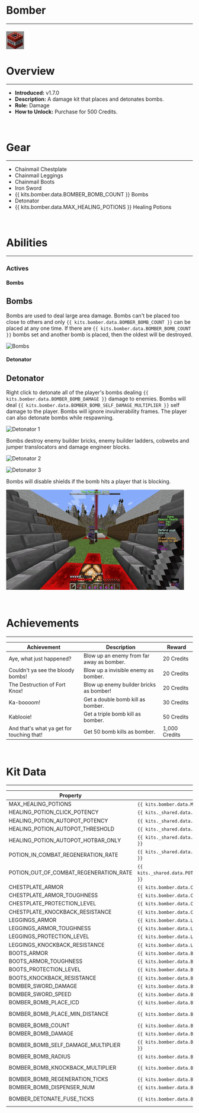 # Bomber

---

#### ![bomber-icon](../assets/icons/kits/bomber-icon.jpg)

# Overview

---

- **Introduced:** v1.7.0
- **Description:** A damage kit that places and detonates bombs.
- **Role:** Damage
- **How to Unlock:** Purchase for 500 Credits.

<br />

# Gear

---

- Chainmail Chestplate
- Chainmail Leggings
- Chainmail Boots
- Iron Sword
- {{ kits.bomber.data.BOMBER_BOMB_COUNT }} Bombs
- Detonator
- {{ kits.bomber.data.MAX_HEALING_POTIONS }} Healing Potions

<br />

# Abilities

---

### Actives

<!-- tabs:start -->

#### **Bombs**

## Bombs

Bombs are used to deal large area damage. Bombs can't be placed too close to others and only `{{ kits.bomber.data.BOMBER_BOMB_COUNT }}` can be placed at any one time. If there are `{{ kits.bomber.data.BOMBER_BOMB_COUNT }}` bombs set and another bomb is placed, then the oldest will be destroyed.

![Bombs](../assets/kits/bomber/Bomber%20-%20Bombs.gif)

#### **Detonator**

## Detonator

Right click to detonate all of the player's bombs dealing `{{ kits.bomber.data.BOMBER_BOMB_DAMAGE }}` damage to enemies. Bombs will deal `{{ kits.bomber.data.BOMBER_BOMB_SELF_DAMAGE_MULTIPLIER }}` self damage to the player. Bombs will ignore invulnerability frames. The player can also detonate bombs while respawning.

![Detonator 1](../assets/kits/bomber/Bomber%20-%20Detonate.gif)

Bombs destroy enemy builder bricks, enemy builder ladders, cobwebs and jumper translocators and damage engineer blocks.

![Detonator 2](../assets/kits/bomber/Bomber%20-%20Detonate%20Bricks.gif)

![Detonator 3](../assets/kits/bomber/Bomber%20-%20Detonate%20Engineer%20Blocks.gif)

Bombs will disable shields if the bomb hits a player that is blocking.

![Detonator 4](../assets/kits/bomber/Bomber%20-%20Detonate%20Shield.gif)

<!-- tabs:end -->
<br />

# Achievements

---

<!-- prettier-ignore -->
| Achievement | Description | Reward |
| ----------- | ----------- | ------ |
| Aye, what just happened? | Blow up an enemy from far away as bomber. | 20 Credits |
| Couldn't ya see the bloody bombs! | Blow up a invisible enemy as bomber. | 20 Credits |
| The Destruction of Fort Knox! | Blow up enemy builder bricks as bomber! | 20 Credits |
| Ka-boooom! | Get a double bomb kill as bomber. | 30 Credits |
| Kablooie! | Get a triple bomb kill as bomber. | 50 Credits |
| And that's what ya get for touching that! | Get 50 bomb kills as bomber. | 1,000 Credits |

<br />

# Kit Data

---

<!-- prettier-ignore -->
| Property | Value | Description |
|----------|-------|-------------|
| MAX_HEALING_POTIONS | `{{ kits.bomber.data.MAX_HEALING_POTIONS }}` | {{ kitDataSharedDescriptions.MAX_HEALING_POTIONS }} |
| HEALING_POTION_CLICK_POTENCY | `{{ kits._shared.data.HEALING_POTION_CLICK_POTENCY }}` | {{ kitDataSharedDescriptions.HEALING_POTION_CLICK_POTENCY }} |
| HEALING_POTION_AUTOPOT_POTENCY | `{{ kits._shared.data.HEALING_POTION_AUTOPOT_POTENCY }}` | {{ kitDataSharedDescriptions.HEALING_POTION_AUTOPOT_POTENCY }} |
| HEALING_POTION_AUTOPOT_THRESHOLD | `{{ kits._shared.data.HEALING_POTION_AUTOPOT_THRESHOLD }}` | {{ kitDataSharedDescriptions.HEALING_POTION_AUTOPOT_THRESHOLD }} |
| HEALING_POTION_AUTOPOT_HOTBAR_ONLY | `{{ kits._shared.data.HEALING_POTION_AUTOPOT_HOTBAR_ONLY }}` | {{ kitDataSharedDescriptions.HEALING_POTION_AUTOPOT_HOTBAR_ONLY }} |
| POTION_IN_COMBAT_REGENERATION_RATE | `{{ kits._shared.data.POTION_IN_COMBAT_REGENERATION_RATE }}` | {{ kitDataSharedDescriptions.POTION_IN_COMBAT_REGENERATION_RATE }} |
| POTION_OUT_OF_COMBAT_REGENERATION_RATE | `{{ kits._shared.data.POTION_OUT_OF_COMBAT_REGENERATION_RATE }}` | {{ kitDataSharedDescriptions.POTION_OUT_OF_COMBAT_REGENERATION_RATE }} |
| CHESTPLATE_ARMOR | `{{ kits.bomber.data.CHESTPLATE_ARMOR }}` | {{ kitDataSharedDescriptions.CHESTPLATE_ARMOR }} |
| CHESTPLATE_ARMOR_TOUGHNESS | `{{ kits.bomber.data.CHESTPLATE_ARMOR_TOUGHNESS }}` | {{ kitDataSharedDescriptions.CHESTPLATE_ARMOR_TOUGHNESS }} |
| CHESTPLATE_PROTECTION_LEVEL | `{{ kits.bomber.data.CHESTPLATE_PROTECTION_LEVEL }}` | {{ kitDataSharedDescriptions.CHESTPLATE_PROTECTION_LEVEL }} |
| CHESTPLATE_KNOCKBACK_RESISTANCE | `{{ kits.bomber.data.CHESTPLATE_KNOCKBACK_RESISTANCE }}` | {{ kitDataSharedDescriptions.CHESTPLATE_KNOCKBACK_RESISTANCE }} |
| LEGGINGS_ARMOR | `{{ kits.bomber.data.LEGGINGS_ARMOR }}` | {{ kitDataSharedDescriptions.LEGGINGS_ARMOR }} |
| LEGGINGS_ARMOR_TOUGHNESS | `{{ kits.bomber.data.LEGGINGS_ARMOR_TOUGHNESS }}` | {{ kitDataSharedDescriptions.LEGGINGS_ARMOR_TOUGHNESS }} |
| LEGGINGS_PROTECTION_LEVEL | `{{ kits.bomber.data.LEGGINGS_PROTECTION_LEVEL }}` | {{ kitDataSharedDescriptions.LEGGINGS_PROTECTION_LEVEL }} |
| LEGGINGS_KNOCKBACK_RESISTANCE | `{{ kits.bomber.data.LEGGINGS_KNOCKBACK_RESISTANCE }}` | {{ kitDataSharedDescriptions.LEGGINGS_KNOCKBACK_RESISTANCE }} |
| BOOTS_ARMOR | `{{ kits.bomber.data.BOOTS_ARMOR }}` | {{ kitDataSharedDescriptions.BOOTS_ARMOR }} |
| BOOTS_ARMOR_TOUGHNESS | `{{ kits.bomber.data.BOOTS_ARMOR_TOUGHNESS }}` | {{ kitDataSharedDescriptions.BOOTS_ARMOR_TOUGHNESS }} |
| BOOTS_PROTECTION_LEVEL | `{{ kits.bomber.data.BOOTS_PROTECTION_LEVEL }}` | {{ kitDataSharedDescriptions.BOOTS_PROTECTION_LEVEL }} |
| BOOTS_KNOCKBACK_RESISTANCE | `{{ kits.bomber.data.BOOTS_KNOCKBACK_RESISTANCE }}` | {{ kitDataSharedDescriptions.BOOTS_KNOCKBACK_RESISTANCE }} |
| BOMBER_SWORD_DAMAGE | `{{ kits.bomber.data.BOMBER_SWORD_DAMAGE }}` | The base damage of the sword. |
| BOMBER_SWORD_SPEED | `{{ kits.bomber.data.BOMBER_SWORD_SPEED }}` | The base speed of the sword. |
| BOMBER_BOMB_PLACE_ICD | `{{ kits.bomber.data.BOMBER_BOMB_PLACE_ICD }}` | The internal cooldown, in ticks, for placing bombs. |
| BOMBER_BOMB_PLACE_MIN_DISTANCE | `{{ kits.bomber.data.BOMBER_BOMB_PLACE_MIN_DISTANCE }}` | The minimum distance, in meters, for placing bomb near an already placed bomb. |
| BOMBER_BOMB_COUNT | `{{ kits.bomber.data.BOMBER_BOMB_COUNT }}` | The maximum number of placed and held bombs a player can have a once. |
| BOMBER_BOMB_DAMAGE | `{{ kits.bomber.data.BOMBER_BOMB_DAMAGE }}` | The damage that a single bomb does. |
| BOMBER_BOMB_SELF_DAMAGE_MULTIPLIER | `{{ kits.bomber.data.BOMBER_BOMB_SELF_DAMAGE_MULTIPLIER }}` | The damage multiplier of bomb damage from the player's own bombs.|
| BOMBER_BOMB_RADIUS | `{{ kits.bomber.data.BOMBER_BOMB_RADIUS }}` | The radius of the explosion effect. |
| BOMBER_BOMB_KNOCKBACK_MULTIPLIER | `{{ kits.bomber.data.BOMBER_BOMB_KNOCKBACK_MULTIPLIER }}` | The multiplier of the knockback that is applied to entities after a bomb explosion. |
| BOMBER_BOMB_REGENERATION_TICKS | `{{ kits.bomber.data.BOMBER_BOMB_REGENERATION_TICKS }}` | The interval, in ticks, for regenerating bombs. |
| BOMBER_BOMB_DISPENSER_NUM | `{{ kits.bomber.data.BOMBER_BOMB_DISPENSER_NUM }}` | The amount of bombs to receive from each engineer dispenser tick. |
| BOMBER_DETONATE_FUSE_TICKS | `{{ kits.bomber.data.BOMBER_DETONATE_FUSE_TICKS }}` | The duration, in ticks, it takes for bombs to explode. This is also sets the cooldown for the detonator ability. |
